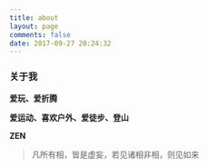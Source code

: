 ```yaml
---
title: about
layout: page
comments: false
date: 2017-09-27 20:24:32
---
```


### 关于我

**爱玩、爱折腾** 

**爱运动、喜欢户外、爱徒步、登山** 

**ZEN**

> 凡所有相，皆是虚妄，若见诸相非相，则见如来
